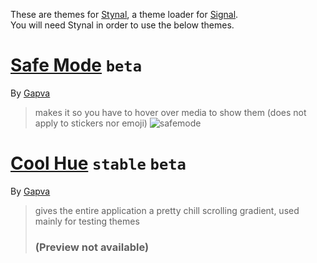 These are themes for [Stynal](https://github.com/Gapva/Stynal), a theme loader for [Signal](https://signal.org/).  
You will need Stynal in order to use the below themes.

# [Safe Mode](https://github.com/Gapva/stynal-themes/raw/main/themes/safemode.css) `beta`
By [Gapva](https://github.com/gapva)  
> makes it so you have to hover over media to show them (does not apply to stickers nor emoji)
> ![safemode](https://github.com/Gapva/stynal-themes/assets/90116898/23d6e867-a58c-4535-b0f3-c887582e81f2)

# [Cool Hue](https://github.com/Gapva/stynal-themes/raw/main/themes/coolhue.css) `stable` `beta`
By [Gapva](https://github.com/gapva)  
> gives the entire application a pretty chill scrolling gradient, used mainly for testing themes
> ### (Preview not available)
